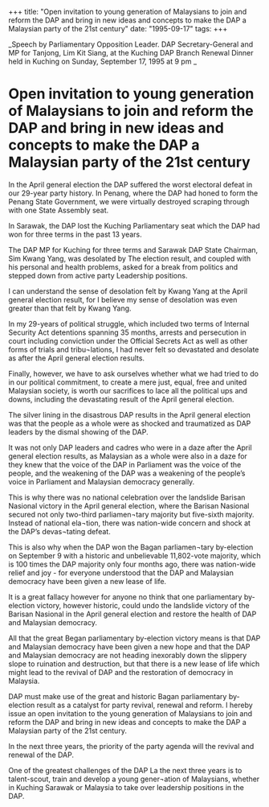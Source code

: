 +++ 
title: "Open invitation to young generation of Malaysians to join and reform the DAP and bring in new ideas and concepts to make the DAP a Malaysian party of the 21st century"
date: "1995-09-17"
tags:
+++

_Speech by Parliamentary Opposition Leader. DAP Secretary-General and MP for Tanjong, Lim Kit Siang, at the Kuching DAP Branch Renewal Dinner held in Kuching on Sunday, September 17, 1995 at 9 pm _

# Open invitation to young generation of Malaysians to join and reform the DAP and bring in new ideas and concepts to make the DAP a Malaysian party of the 21st century 

In the April general election the DAP suffered the worst electoral defeat in our 29-year party history. In Penang, where the DAP had honed to form the Penang State Government, we were virtually destroyed scraping through with one State Assembly seat. </u>

In Sarawak, the DAP lost the Kuching Parliamentary seat which the DAP had won for three terms in the past 13 years. 

The DAP MP for Kuching for three terms and Sarawak DAP State Chairman, Sim Kwang Yang, was desolated by The election result, and coupled with his personal and health problems, asked for a break from politics and stepped down from active party Leadership positions. 

I can understand the sense of desolation felt by Kwang Yang at the April general election result, for I believe my sense of desolation was even greater than that felt by Kwang Yang. 

In my 29-years of political struggle, which included two terms of Internal Security Act detentions spanning 35 months, arrests and persecution in court including conviction under the Official Secrets Act as well as other forms of trials and tribu¬lations, I had never felt so devastated and desolate as after the April general election results. 

Finally, however, we have to ask ourselves whether what we had tried to do in our political commitment, to create a mere just, equal, free and united Malaysian society, is worth our sacrifices to lace all the political ups and downs, including the devastating result of the April general election. 

The silver lining in the disastrous DAP results in the April general election was that the people as a whole were as shocked and traumatized as DAP leaders by the dismal showing of the DAP. 

It was not only DAP leaders and cadres who were in a daze after the April general election results, as Malaysian as a whole were also in a daze for they knew that the voice of the DAP in Parliament was the voice of the people, and the weakening of the DAP was a weakening of the people’s voice in Parliament and Malaysian democracy generally. 

This is why there was no national celebration over the landslide Barisan Nasional victory in the April general election, where the Barisan Nasional secured not only two-third parliamen¬tary majority but five-sixth majority. Instead of national ela¬tion, there was nation-wide concern and shock at the DAP’s devas¬tating defeat. 

This is also why when the DAP won the Bagan parliamen¬tary by-election on September 9 with a historic and unbelievable 11,802-vote majority, which is 100 times the DAP majority only four months ago, there was nation-wide relief and joy - for everyone understood that the DAP and Malaysian democracy have been given a new lease of life. 

It is a great fallacy however for anyone no think that one parliamentary by-election victory, however historic, could undo the landslide victory of the Barisan Nasional in the April general election and restore the health of DAP and Malaysian democracy. 

All that the great Began parliamentary by-election victory means is that DAP and Malaysian democracy have been given a new hope and that the DAP and Malaysian democracy are not heading inexorably down the slippery slope to ruination and destruction, but that there is a new lease of life which might lead to the revival of DAP and the restoration of democracy in Malaysia. 

DAP must make use of the great and historic Bagan parliamentary by-election result as a catalyst for party revival, renewal and reform. I hereby issue an open invitation to the young generation of Malaysians to join and reform the DAP and bring in new ideas and concepts to make the DAP a Malaysian party of the 21st century. 

In the next three years, the priority of the party agenda will the revival and renewal of the DAP. 

One of the greatest challenges of the DAP La the next three years is to talent-scout, train and develop a young gener¬ation of Malaysians, whether in Kuching Sarawak or Malaysia to take over leadership positions in the DAP.
 
